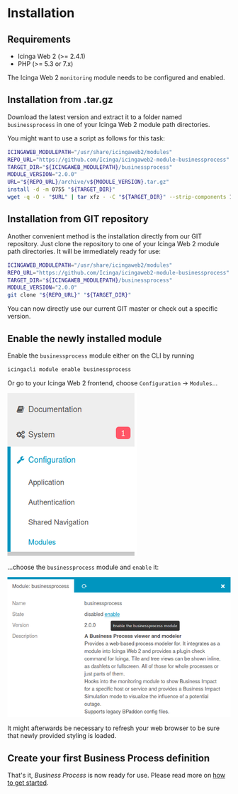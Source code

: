 <a id="Installation"></a>Installation
=====================================

Requirements
------------

* Icinga Web 2 (&gt;= 2.4.1)
* PHP (&gt;= 5.3 or 7.x)

The Icinga Web 2 `monitoring` module needs to be configured and enabled.

Installation from .tar.gz
-------------------------

Download the latest version and extract it to a folder named `businessprocess`
in one of your Icinga Web 2 module path directories.

You might want to use a script as follows for this task:
```sh
ICINGAWEB_MODULEPATH="/usr/share/icingaweb2/modules"
REPO_URL="https://github.com/Icinga/icingaweb2-module-businessprocess"
TARGET_DIR="${ICINGAWEB_MODULEPATH}/businessprocess"
MODULE_VERSION="2.0.0"
URL="${REPO_URL}/archive/v${MODULE_VERSION}.tar.gz"
install -d -m 0755 "${TARGET_DIR}"
wget -q -O - "$URL" | tar xfz - -C "${TARGET_DIR}" --strip-components 1
```

Installation from GIT repository
--------------------------------

Another convenient method is the installation directly from our GIT repository.
Just clone the repository to one of your Icinga Web 2 module path directories.
It will be immediately ready for use:

```sh
ICINGAWEB_MODULEPATH="/usr/share/icingaweb2/modules"
REPO_URL="https://github.com/Icinga/icingaweb2-module-businessprocess"
TARGET_DIR="${ICINGAWEB_MODULEPATH}/businessprocess"
MODULE_VERSION="2.0.0"
git clone "${REPO_URL}" "${TARGET_DIR}"
```

You can now directly use our current GIT master or check out a specific version.

Enable the newly installed module
---------------------------------

Enable the `businessprocess` module either on the CLI by running

```sh
icingacli module enable businessprocess
```

Or go to your Icinga Web 2 frontend, choose `Configuration` -&gt; `Modules`...

![Choose Configuration - Modules](screenshot/01_installation/101_menu-configuration-modules.png)

...choose the `businessprocess` module and `enable` it:

![Enable the module](screenshot/01_installation/102_enable-module.png)

It might afterwards be necessary to refresh your web browser to be sure that
newly provided styling is loaded.

Create your first Business Process definition
---------------------------------------------

That's it, *Business Process* is now ready for use. Please read more on [how to get started](02-Getting-Started.md).
